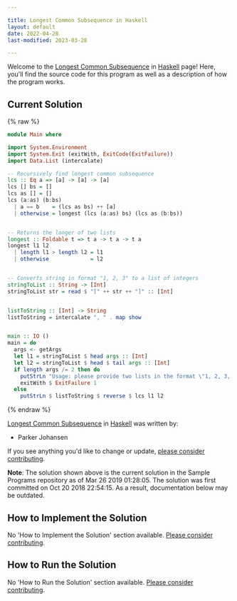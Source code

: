 ```yaml
---

title: Longest Common Subsequence in Haskell
layout: default
date: 2022-04-28
last-modified: 2023-03-28

---
```


Welcome to the [Longest Common Subsequence](https://sampleprograms.io/projects/longest-common-subsequence) in [Haskell](https://sampleprograms.io/languages/haskell) page! Here, you'll find the source code for this program as well as a description of how the program works.

## Current Solution

{% raw %}

```haskell
module Main where

import System.Environment
import System.Exit (exitWith, ExitCode(ExitFailure))
import Data.List (intercalate)

-- Recursively find longest common subsequence
lcs :: Eq a => [a] -> [a] -> [a]
lcs [] bs = []
lcs as [] = []
lcs (a:as) (b:bs)
  | a == b    = (lcs as bs) ++ [a]
  | otherwise = longest (lcs (a:as) bs) (lcs as (b:bs))


-- Returns the longer of two lists
longest :: Foldable t => t a -> t a -> t a
longest l1 l2
  | length l1 > length l2 = l1
  | otherwise             = l2


-- Converts string in format "1, 2, 3" to a list of integers
stringToList :: String -> [Int]
stringToList str = read $ "[" ++ str ++ "]" :: [Int]


listToString :: [Int] -> String
listToString = intercalate ", " . map show


main :: IO ()
main = do
  args <- getArgs
  let l1 = stringToList $ head args :: [Int]
  let l2 = stringToList $ head $ tail args :: [Int]
  if length args /= 2 then do
    putStrLn "Usage: please provide two lists in the format \"1, 2, 3, 4, 5\""
    exitWith $ ExitFailure 1
  else
    putStrLn $ listToString $ reverse $ lcs l1 l2
```

{% endraw %}

[Longest Common Subsequence](https://sampleprograms.io/projects/longest-common-subsequence) in [Haskell](https://sampleprograms.io/languages/haskell) was written by:

- Parker Johansen

If you see anything you'd like to change or update, [please consider contributing](https://github.com/TheRenegadeCoder/sample-programs).

**Note**: The solution shown above is the current solution in the Sample Programs repository as of Mar 26 2019 01:28:05. The solution was first committed on Oct 20 2018 22:54:15. As a result, documentation below may be outdated.

## How to Implement the Solution

No 'How to Implement the Solution' section available. [Please consider contributing](https://github.com/TheRenegadeCoder/sample-programs-website).

## How to Run the Solution

No 'How to Run the Solution' section available. [Please consider contributing](https://github.com/TheRenegadeCoder/sample-programs-website).
